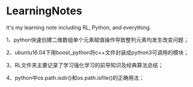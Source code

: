 # LearningNotes
It's my learning note including RL, Python, and everything.

1、python快速创建二维数组单个元素赋值操作导致整列元素均发生改变问题；

2、ubuntu16.04下用boost_python将c++文件封装成python3可调用的模块；

3、RL文件夹主要记录了学习强化学习的前导知识及经典算法总结；

4、python中os.path.isdir()和os.path.isfile()的正确用法；
